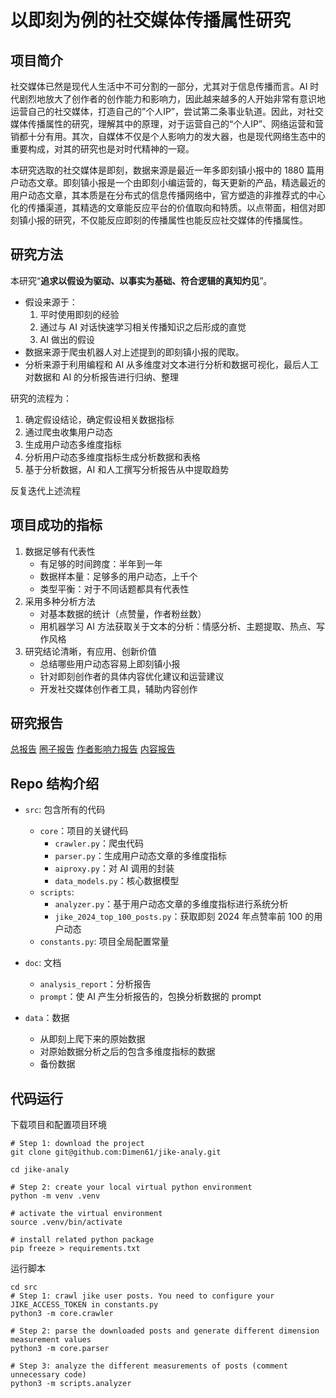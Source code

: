 # 以即刻为例的社交媒体传播属性研究

## 项目简介
社交媒体已然是现代人生活中不可分割的一部分，尤其对于信息传播而言。AI 时代剧烈地放大了创作者的创作能力和影响力，因此越来越多的人开始非常有意识地运营自己的社交媒体，打造自己的”个人IP”，尝试第二条事业轨道。因此，对社交媒体传播属性的研究，理解其中的原理，对于运营自己的“个人IP”、网络运营和营销都十分有用。其次，自媒体不仅是个人影响力的发大器，也是现代网络生态中的重要构成，对其的研究也是对时代精神的一窥。

本研究选取的社交媒体是即刻，数据来源是最近一年多即刻镇小报中的 1880 篇用户动态文章。即刻镇小报是一个由即刻小编运营的，每天更新的产品，精选最近的用户动态文章，其本质是在分布式的信息传播网络中，官方塑造的非推荐式的中心化的传播渠道，其精选的文章能反应平台的价值取向和特质。以点带面，相信对即刻镇小报的研究，不仅能反应即刻的传播属性也能反应社交媒体的传播属性。

## 研究方法
本研究“**追求以假设为驱动、以事实为基础、符合逻辑的真知灼见**”。
- 假设来源于：
  1. 平时使用即刻的经验
  2. 通过与 AI 对话快速学习相关传播知识之后形成的直觉
  3. AI 做出的假设
- 数据来源于爬虫机器人对上述提到的即刻镇小报的爬取。
- 分析来源于利用编程和 AI 从多维度对文本进行分析和数据可视化，最后人工对数据和 AI 的分析报告进行归纳、整理

研究的流程为：
1. 确定假设结论，确定假设相关数据指标
2. 通过爬虫收集用户动态
3. 生成用户动态多维度指标
4. 分析用户动态多维度指标生成分析数据和表格
5. 基于分析数据，AI 和人工撰写分析报告从中提取趋势

反复迭代上述流程

## 项目成功的指标
1. 数据足够有代表性
    - 有足够的时间跨度：半年到一年
    - 数据样本量：足够多的用户动态，上千个
    - 类型平衡：对于不同话题都具有代表性
2. 采用多种分析方法
    - 对基本数据的统计（点赞量，作者粉丝数）
    - 用机器学习 AI 方法获取关于文本的分析：情感分析、主题提取、热点、写作风格
3. 研究结论清晰，有应用、创新价值
    - 总结哪些用户动态容易上即刻镇小报
    - 针对即刻创作者的具体内容优化建议和运营建议
    - 开发社交媒体创作者工具，辅助内容创作

## 研究报告
[总报告]()
[圈子报告]()
[作者影响力报告]()
[内容报告]()

## Repo 结构介绍
- `src`: 包含所有的代码
  - `core`：项目的关键代码
    - `crawler.py`：爬虫代码
    - `parser.py`：生成用户动态文章的多维度指标
    - `aiproxy.py`：对 AI 调用的封装
    - `data_models.py`：核心数据模型
  - `scripts`:
    - `analyzer.py`：基于用户动态文章的多维度指标进行系统分析
    - `jike_2024_top_100_posts.py`：获取即刻 2024 年点赞率前 100 的用户动态
  - `constants.py`: 项目全局配置常量

- `doc`: 文档
  - `analysis_report`：分析报告
  - `prompt`：使 AI 产生分析报告的，包换分析数据的 prompt

- `data`：数据
  - 从即刻上爬下来的原始数据
  - 对原始数据分析之后的包含多维度指标的数据
  - 备份数据

## 代码运行
下载项目和配置项目环境
```shell
# Step 1: download the project
git clone git@github.com:Dimen61/jike-analy.git

cd jike-analy

# Step 2: create your local virtual python environment
python -m venv .venv

# activate the virtual environment
source .venv/bin/activate

# install related python package
pip freeze > requirements.txt
```

运行脚本
```shell
cd src
# Step 1: crawl jike user posts. You need to configure your JIKE_ACCESS_TOKEN in constants.py
python3 -m core.crawler

# Step 2: parse the downloaded posts and generate different dimension measurement values
python3 -m core.parser

# Step 3: analyze the different measurements of posts (comment unnecessary code)
python3 -m scripts.analyzer
```
